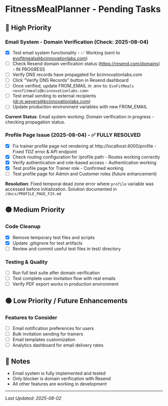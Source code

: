 # FitnessMealPlanner - Pending Tasks

## 🔴 High Priority

### Email System - Domain Verification (Check: 2025-08-04)
- [x] Test email system functionality - ✅ Working (sent to evofitmeals@bcinnovationlabs.com)
- [ ] Check Resend domain verification status (https://resend.com/domains) - IN PROGRESS
- [ ] Verify DNS records have propagated for bcinnovationlabs.com
- [ ] Click "Verify DNS Records" button in Resend dashboard
- [ ] Once verified, update FROM_EMAIL in .env to: `EvoFitMeals <evofitmeals@bcinnovationlabs.com>`
- [ ] Test email sending to external recipients (dr.m.weyers@bcinnovationlabs.com)
- [ ] Update production environment variables with new FROM_EMAIL

**Current Status**: Email system working. Domain verification in progress - checking propagation status.

### Profile Page Issue (2025-08-04) - ✅ FULLY RESOLVED
- [x] Fix trainer profile page not rendering at http://localhost:4000/profile - Fixed TDZ error & API endpoint
- [x] Check routing configuration for /profile path - Routes working correctly
- [x] Verify authentication and role-based access - Authentication working
- [x] Test profile page for Trainer role - Confirmed working
- [ ] Test profile page for Admin and Customer roles (future enhancement)

**Resolution:** Fixed temporal dead zone error where `profile` variable was accessed before initialization. Solution documented in `/docs/PROFILE_PAGE_FIX.md`

## 🟡 Medium Priority

### Code Cleanup
- [x] Remove temporary test files and scripts
- [x] Update .gitignore for test artifacts
- [ ] Review and commit useful test files in test/ directory

### Testing & Quality
- [ ] Run full test suite after domain verification
- [ ] Test complete user invitation flow with real emails
- [ ] Verify PDF export works in production environment

## 🟢 Low Priority / Future Enhancements

### Features to Consider
- [ ] Email notification preferences for users
- [ ] Bulk invitation sending for trainers
- [ ] Email templates customization
- [ ] Analytics dashboard for email delivery rates

## 📝 Notes

- Email system is fully implemented and tested
- Only blocker is domain verification with Resend
- All other features are working in development

---
*Last Updated: 2025-08-02*